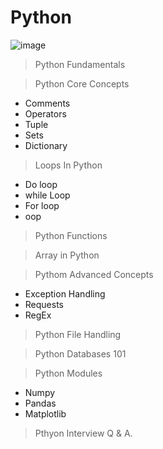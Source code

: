 # Python

![image](https://github.com/SharvinKumarArumugam/Python_Fundamentals/assets/93881528/593b27bf-2ba2-429c-9466-dfeb0a7d5769)

> Python Fundamentals

> Python Core Concepts
- Comments
- Operators
- Tuple
- Sets
- Dictionary
  
> Loops In Python
- Do loop
- while Loop
- For loop
- oop
  
> Python Functions

> Array in Python

> Pythom Advanced Concepts
- Exception Handling
- Requests
- RegEx
  
> Python File Handling

> Python Databases 101

> Python Modules
  - Numpy
  - Pandas
  - Matplotlib
    
> Pthyon Interview Q & A.

  

